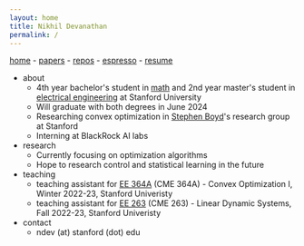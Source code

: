 ```yaml
---
layout: home
title: Nikhil Devanathan
permalink: /
---
```


[home](/) - 
[papers](/papers/) - 
[repos](/repos/) - 
[espresso](/espresso/) - 
[resume](/assets/resume_ndev.pdf)

* about
  * 4th year bachelor's student in [math](https://mathematics.stanford.edu/) and 2nd year master's student in [electrical engineering](https://ee.stanford.edu/) at Stanford University 
  * Will graduate with both degrees in June 2024
  * Researching convex optimization in [Stephen Boyd](https://web.stanford.edu/~boyd/)'s research group at Stanford
  * Interning at BlackRock AI labs
* research
  * Currently focusing on optimization algorithms
  * Hope to research control and statistical learning in the future
* teaching
  * teaching assistant for [EE 364A](https://web.stanford.edu/class/ee364a/) (CME 364A) - Convex Optimization I, Winter 2022-23, Stanford Univeristy
  * teaching assistant for [EE 263](https://ee263.stanford.edu/) (CME 263) - Linear Dynamic Systems, Fall 2022-23, Stanford Univeristy
* contact
  * ndev (at) stanford (dot) edu
